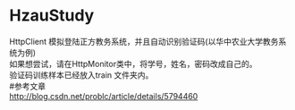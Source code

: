 # HzauStudy
HttpClient 模拟登陆正方教务系统，并且自动识别验证码(以华中农业大学教务系统为例)  
  如果想尝试，请在HttpMonitor类中，将学号，姓名，密码改成自己的。  
  验证码训练样本已经放入train 文件夹内。  
#参考文章  
http://blog.csdn.net/problc/article/details/5794460
